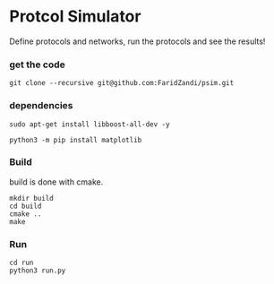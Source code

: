 # Protcol Simulator

Define protocols and networks, run the protocols and see the results!


### get the code 
```
git clone --recursive git@github.com:FaridZandi/psim.git
```


### dependencies 
```
sudo apt-get install libboost-all-dev -y
 
python3 -m pip install matplotlib
```

### Build 

build is done with cmake. 

```
mkdir build 
cd build 
cmake ..
make 
```

### Run 

```
cd run
python3 run.py
```